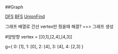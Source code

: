 ##Graph

[DFS]()
[BFS]()
[UnionFind]()

그래프 배열로 간선 vertex만 줬을때 해결? ==> 그래프 생성

#양방향
vertex = [[0,1],[2,4],[4,3]]

g={
    0: [1],
    1: [0],
    2: [4],
    3: [4],
    4: [2,3] 
}